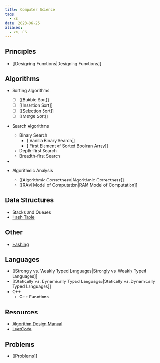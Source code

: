 ```yaml
---
title: Computer Science
tags:
  - cs
date: 2023-06-25
aliases:
  - cs, CS
---
```

## Principles
- [[Designing Functions|Designing Functions]]

## Algorithms
- Sorting Algorithms
	- [ ] [[Bubble Sort]]
	- [ ] [[Insertion Sort]]
	- [ ] [[Selection Sort]]
	- [ ] [[Merge Sort]]
- Search Algorithms
	- Binary Search
		- [[Vanilla Binary Search]]
		- [[First Element of Sorted Boolean Array]]
	- Depth-first Search
	- Breadth-first Search
- 
  
- Algorithmic Analysis
	- [[Algorithmic Correctness|Algorithmic Correctness]]
	- [[RAM Model of Computation|RAM Model of Computation]]

## Data Structures
- [Stacks and Queues](Stacks%20and%20Queues.md)
- [Hash Table](Hashing.md#Hash%20Table|Hash%20Table)

## Other
- [Hashing](Hashing.md)

## Languages
- [[Strongly vs. Weakly Typed Languages|Strongly vs. Weakly Typed Languages]]
- [[Statically vs. Dynamically Typed Languages|Statically vs. Dynamically Typed Languages]]
- C++
	- C++ Functions

## Resources
- [Algorithm Design Manual](file:///Users/kai/books/The%20Algorithm%20Design%20Manual-Springer%20(2020)%20-%20Steven%20S.%20Skiena.pdf)
- [LeetCode](https://leetcode.com)

## Problems
- [[Problems]]